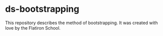 # ds-bootstrapping

This repository describes the method of bootstrapping. It was created with love by the Flatiron School.
